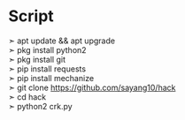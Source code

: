 # Script
➣ apt update && apt upgrade     
                     ➣ pkg install python2       
                     ➣ pkg install git   
                                   ➣ pip install requests                        
   ➣ pip install mechanize                           
    ➣ git clone https://github.com/sayang10/hack                                                
  ➣ cd hack                                 
    ➣ python2 crk.py
